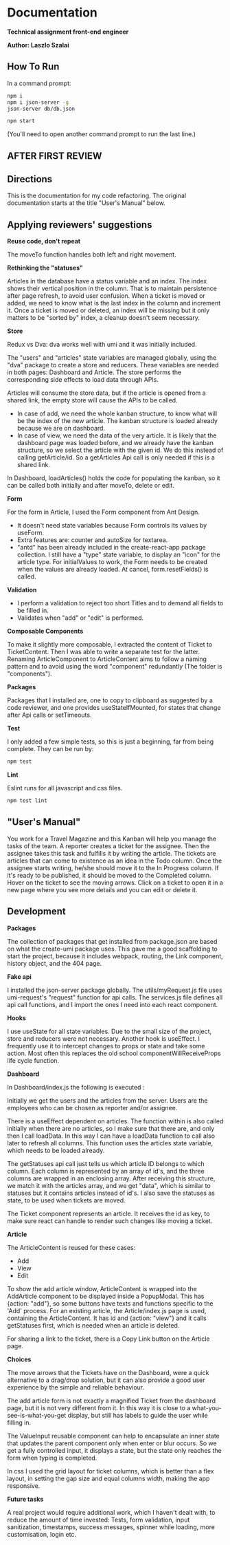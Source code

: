 # Documentation
**Technical assignment front-end engineer**

**Author: Laszlo Szalai**

## How To Run
In a command prompt:
```bash
npm i
npm i json-server -g
json-server db/db.json
```
```bash
npm start
```
(You'll need to open another command prompt to run the last line.)

## AFTER FIRST REVIEW

## Directions
This is the documentation for my code refactoring. The original documentation starts at the title "User's Manual" below.

## Applying reviewers' suggestions

**Reuse code, don't repeat**

The moveTo function handles both left and right movement.

**Rethinking the "statuses"**

Articles in the database have a status variable and an index. The index shows their vertical position in the column. That is to maintain persistence after page refresh, to avoid user confusion. When a ticket is moved or added, we need to know what is the last index in the column and increment it. Once a ticket is moved or deleted, an index will be missing but it only matters to be "sorted by" index, a cleanup doesn't seem necessary. 

**Store**

Redux vs Dva: dva works well with umi and it was initially included.

The "users" and "articles" state variables are managed globally, using the "dva" package to create a store and reducers.
These variables are needed in both pages: Dashboard and Article.
The store performs the corresponding side effects to load data through APIs.

Articles will consume the store data, but if the article is opened from a shared link, the empty store will cause the APIs to be called.
- In case of add, we need the whole kanban structure, to know what will be the index of the new article. The kanban structure is loaded already because we are on dashboard. 
- In case of view, we need the data of the very article. It is likely that the dashboard page was loaded before, and we already have the kanban structure, so we select the article with the given id. We do this instead of calling getArticle/id. So a getArticles Api call is only needed if this is a shared link.

In Dashboard, loadArticles() holds the code for populating the kanban, so it can be called both initially and after moveTo, delete or edit.

**Form**

For the form in Article, I used the Form component from Ant Design.
- It doesn't need state variables because Form controls its values by useForm.
- Extra features are: counter and autoSize for textarea.
- "antd" has been already included in the create-react-app package collection.
I still have a "type" state variable, to display an "icon" for the article type. 
For initialValues to work, the Form needs to be created when the values are already loaded. At cancel, form.resetFields() is called.

**Validation**
- I perform a validation to reject too short Titles and to demand all fields to be filled in.
- Validates when "add" or "edit" is performed. 

**Composable Components**

To make it slightly more composable, I extracted the content of Ticket to TicketContent. Then I was able to write a separate test for the latter. 
Renaming ArticleComponent to ArticleContent aims to follow a naming pattern and to avoid using the word "component" redundantly (The folder is "components"). 

**Packages**

Packages that I installed are, one to copy to clipboard as suggested by a code reviewer, and one provides useStateIfMounted, for states that change after Api calls or setTimeouts.

**Test**

I only added a few simple tests, so this is just a beginning, far from being complete. They can be run by:
```bash
npm test
```

**Lint**

Eslint runs for all javascript and css files.
```bash
npm test lint 
```

## "User's Manual"
You work for a Travel Magazine and this Kanban will help you manage the tasks of the team.
A reporter creates a ticket for the assignee. Then the assignee takes this task and fulfills it by writing the article. 
The tickets are articles that can come to existence as an idea in the Todo column.
Once the assignee starts writing, he/she should move it to the In Progress column.
If it's ready to be published, it should be moved to the Completed column.
Hover on the ticket to see the moving arrows.
Click on a ticket to open it in a new page where you see more details and you can edit or delete it.

## Development
**Packages**

The collection of packages that get installed from package.json are based on what the create-umi package uses. This gave me a good scaffolding to start the project, because it includes webpack, routing, the Link component, history object, and the 404 page. 

**Fake api**

I installed the json-server package globally. The utils/myRequest.js file uses umi-request's "request" function for api calls. The services.js file defines all api call functions, and I import the ones I need into each react component.

**Hooks**

I use useState for all state variables. Due to the small size of the project, store and reducers were not necessary.
Another hook is useEffect. I frequently use it to intercept changes to props or state and take some action. Most often this replaces the old school componentWillReceiveProps life cycle function.

**Dashboard**

In Dashboard/index.js the following is executed :

Initially we get the users and the articles from the server.
Users are the employees who can be chosen as reporter and/or assignee.

There is a useEffect dependent on articles. The function within is also called initially when there are no articles, so I make sure that there are, and only then I call loadData. In this way I can have a loadData function to call also later to refresh all columns. This function uses the articles state variable, which needs to be loaded already.

The getStatuses api call just tells us which article ID belongs to which column. Each column is represented by an array of id's, and the three columns are wrapped in an enclosing array. After receiving this structure, we match it with the articles array, and we get "data", which is similar to statuses but it contains articles instead of id's. I also save the statuses as state, to be used when tickets are moved. 

The Ticket component represents an article.
It receives the id as key, to make sure react can handle to render such changes like moving a ticket. 

**Article**

The ArticleContent is reused for these cases:
- Add
- View
- Edit

To show the add article window, ArticleContent is wrapped into the AddArticle component to be displayed inside a PopupModal. This has {action: "add"}, so some buttons have texts and functions specific to the 'Add' process.
For an existing article, the Article/index.js page is used, containing the ArticleContent. It has id and {action: "view"} and it calls getStatuses first, which is needed when an article is deleted.

For sharing a link to the ticket, there is a Copy Link button on the Article page.

**Choices**

The move arrows that the Tickets have on the Dashboard, were a quick alternative to a drag/drop solution, but it can also provide a good user experience by the simple and reliable behaviour.

The add article form is not exactly a magnified Ticket from the dashboard page, but it is not very different from it. In this way it is close to a what-you-see-is-what-you-get display, but still has labels to guide the user while filling in.

The ValueInput reusable component can help to encapsulate an inner state that updates the parent component only when enter or blur occurs. So we get a fully controlled input, it displays a state, but the state only reaches the form when typing is completed.

In css I used the grid layout for ticket columns, which is better than a flex layout, in setting the gap size and equal columns width, making the app responsive.

**Future tasks**

A real project would require additional work, which I haven't dealt with, to reduce the amount of time invested:
Tests, form validation, input sanitization, timestamps, success messages, spinner while loading, more customisation, login etc.

